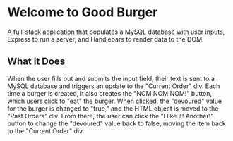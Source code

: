# Welcome to Good Burger
A full-stack application that populates a MySQL database with user inputs, Express to run a server, and Handlebars to render data to the DOM.

## What it Does
When the user fills out and submits the input field, their text is sent to a MySQL database and triggers an update to the "Current Order" div. 
Each time a burger is created, it also creates the "NOM NOM NOM!" button, which users click to "eat" the burger. 
When clicked, the "devoured" value for the burger is changed to "true," and the HTML object is moved to the "Past Orders" div. From there, the user can click the "I like it! Another!" button to change the "devoured" value back to false, moving the item back to the "Current Order" div.

